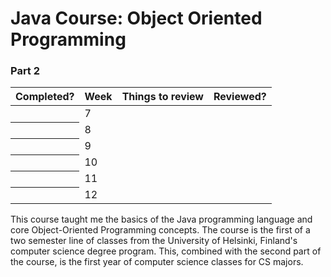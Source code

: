 <head>
  <link rel="stylesheet" href="https://stackpath.bootstrapcdn.com/bootstrap/4.3.1/css/bootstrap.min.css" integrity="sha384-ggOyR0iXCbMQv3Xipma34MD+dH/1fQ784/j6cY/iJTQUOhcWr7x9JvoRxT2MZw1T" crossorigin="anonymous">
  </head>
  
  <body>
  <h1> Java Course: Object Oriented Programming</h1>
  <h3> Part 2 </h3>
  
  <div class="container">
  <div class="row">
    <div class="col-6">
      <table class="table table-dark">
  <thead>
    <tr>
      <th scope="col">Completed?</th>
      <th scope="col">Week</th>
      <th scope="col">Things to review</th>
      <th scope="col">Reviewed?</th>
    </tr>
  </thead>
  <tbody>
    <tr>
      <th scope="row"></th>
      <td>7</td>
      <td></td>
      <td></td>
    </tr>
        <tr>
      <th scope="row"></th>
      <td>8</td>
      <td></td>
      <td></td>
    </tr>
        <tr>
      <th scope="row"></th>
      <td>9</td>
      <td></td>
      <td></td>
    </tr>
        <tr>
      <th scope="row"></th>
      <td>10</td>
      <td></td>
      <td></td>
    </tr>
        <tr>
      <th scope="row"></th>
      <td>11</td>
      <td></td>
      <td></td>
    </tr>
         <tr>
      <th scope="row"></th>
      <td>12</td>
      <td></td>
      <td></td>
    </tr>
  </tbody>
</table>
      <p> This course taught me the basics of the Java programming language and core Object-Oriented Programming concepts. The course is the first of a two semester line of classes from the University of Helsinki, Finland's computer science degree program. This, combined with the second part of the course, is the first year of computer science classes for CS majors.</p>
    </div> 
  </div>
  </div> 
  </body>
  

